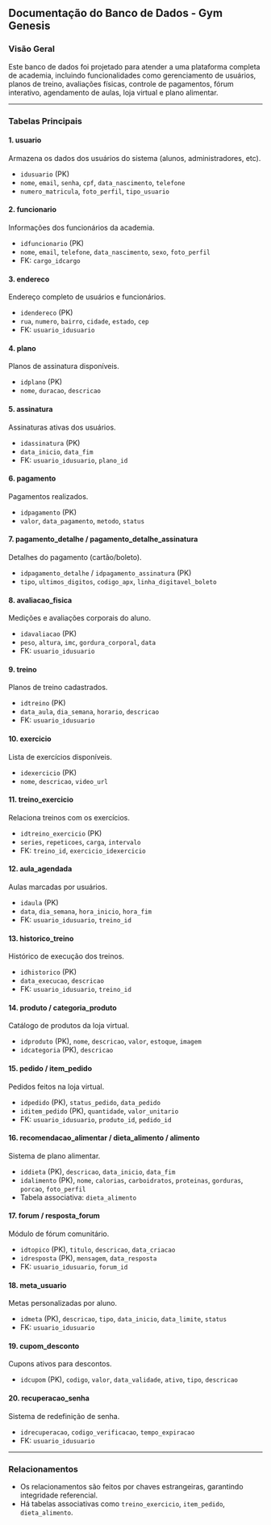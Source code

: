 ## Documentação do Banco de Dados - Gym Genesis

### Visão Geral

Este banco de dados foi projetado para atender a uma plataforma completa de academia, incluindo funcionalidades como gerenciamento de usuários, planos de treino, avaliações físicas, controle de pagamentos, fórum interativo, agendamento de aulas, loja virtual e plano alimentar.

---

### Tabelas Principais

#### 1. **usuario**

Armazena os dados dos usuários do sistema (alunos, administradores, etc).

- `idusuario` (PK)
- `nome`, `email`, `senha`, `cpf`, `data_nascimento`, `telefone`
- `numero_matricula`, `foto_perfil`, `tipo_usuario`

#### 2. **funcionario**

Informações dos funcionários da academia.

- `idfuncionario` (PK)
- `nome`, `email`, `telefone`, `data_nascimento`, `sexo`, `foto_perfil`
- FK: `cargo_idcargo`

#### 3. **endereco**

Endereço completo de usuários e funcionários.

- `idendereco` (PK)
- `rua`, `numero`, `bairro`, `cidade`, `estado`, `cep`
- FK: `usuario_idusuario`

#### 4. **plano**

Planos de assinatura disponíveis.

- `idplano` (PK)
- `nome`, `duracao`, `descricao`

#### 5. **assinatura**

Assinaturas ativas dos usuários.

- `idassinatura` (PK)
- `data_inicio`, `data_fim`
- FK: `usuario_idusuario`, `plano_id`

#### 6. **pagamento**

Pagamentos realizados.

- `idpagamento` (PK)
- `valor`, `data_pagamento`, `metodo`, `status`

#### 7. **pagamento_detalhe** / **pagamento_detalhe_assinatura**

Detalhes do pagamento (cartão/boleto).

- `idpagamento_detalhe` / `idpagamento_assinatura` (PK)
- `tipo`, `ultimos_digitos`, `codigo_apx`, `linha_digitavel_boleto`

#### 8. **avaliacao_fisica**

Medições e avaliações corporais do aluno.

- `idavaliacao` (PK)
- `peso`, `altura`, `imc`, `gordura_corporal`, `data`
- FK: `usuario_idusuario`

#### 9. **treino**

Planos de treino cadastrados.

- `idtreino` (PK)
- `data_aula`, `dia_semana`, `horario`, `descricao`
- FK: `usuario_idusuario`

#### 10. **exercicio**

Lista de exercícios disponíveis.

- `idexercicio` (PK)
- `nome`, `descricao`, `video_url`

#### 11. **treino_exercicio**

Relaciona treinos com os exercícios.

- `idtreino_exercicio` (PK)
- `series`, `repeticoes`, `carga`, `intervalo`
- FK: `treino_id`, `exercicio_idexercicio`

#### 12. **aula_agendada**

Aulas marcadas por usuários.

- `idaula` (PK)
- `data`, `dia_semana`, `hora_inicio`, `hora_fim`
- FK: `usuario_idusuario`, `treino_id`

#### 13. **historico_treino**

Histórico de execução dos treinos.

- `idhistorico` (PK)
- `data_execucao`, `descricao`
- FK: `usuario_idusuario`, `treino_id`

#### 14. **produto** / **categoria_produto**

Catálogo de produtos da loja virtual.

- `idproduto` (PK), `nome`, `descricao`, `valor`, `estoque`, `imagem`
- `idcategoria` (PK), `descricao`

#### 15. **pedido** / **item_pedido**

Pedidos feitos na loja virtual.

- `idpedido` (PK), `status_pedido`, `data_pedido`
- `iditem_pedido` (PK), `quantidade`, `valor_unitario`
- FK: `usuario_idusuario`, `produto_id`, `pedido_id`

#### 16. **recomendacao_alimentar** / **dieta_alimento** / **alimento**

Sistema de plano alimentar.

- `iddieta` (PK), `descricao`, `data_inicio`, `data_fim`
- `idalimento` (PK), `nome`, `calorias`, `carboidratos`, `proteinas`, `gorduras`, `porcao`, `foto_perfil`
- Tabela associativa: `dieta_alimento`

#### 17. **forum** / **resposta_forum**

Módulo de fórum comunitário.

- `idtopico` (PK), `titulo`, `descricao`, `data_criacao`
- `idresposta` (PK), `mensagem`, `data_resposta`
- FK: `usuario_idusuario`, `forum_id`

#### 18. **meta_usuario**

Metas personalizadas por aluno.

- `idmeta` (PK), `descricao`, `tipo`, `data_inicio`, `data_limite`, `status`
- FK: `usuario_idusuario`

#### 19. **cupom_desconto**

Cupons ativos para descontos.

- `idcupom` (PK), `codigo`, `valor`, `data_validade`, `ativo`, `tipo`, `descricao`

#### 20. **recuperacao_senha**

Sistema de redefinição de senha.

- `idrecuperacao`, `codigo_verificacao`, `tempo_expiracao`
- FK: `usuario_idusuario`

---

### Relacionamentos

- Os relacionamentos são feitos por chaves estrangeiras, garantindo integridade referencial.
- Há tabelas associativas como `treino_exercicio`, `item_pedido`, `dieta_alimento`.
